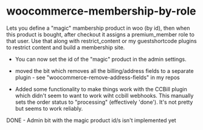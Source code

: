 # woocommerce-membership-by-role
Lets you define a "magic" mambership product in woo (by id), then when this product is bought, after checkout it assigns a premium_member role to that user. Use that along with restrict_content or my guestshortcode plugins to restrict content and build a membership site. 

- You can now set the id of the "magic" product in the admin settings. 

- moved the bit which removes all the billing/address fields to a separate plugin - see "woocommerce-remove-address-fields" in my repos

- Added some functionality to make things work with the CCBill plugin which didn't seem to want to work wiht ccbill webhooks. This manually sets the order status to "processing" (effectively 'done'). It's not pretty but seems to work reliably.

DONE - Admin bit with the magic product id/s isn't implemented yet 
